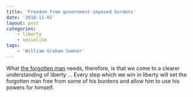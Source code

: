 ```yaml
---
title: 'Freedom from government-imposed burdens'
date: '2018-11-01'
layout: post
categories:
    - liberty
    - socialism
tags:
    - 'William Graham Sumner'
---
```


What [the forgotten man](https://www.gregraven.website/the-forgotten-man/) needs, therefore, is that we come to a clearer understanding of liberty … Every step which we win in liberty will set the forgotten man free from some of his burdens and allow him to use his powers for himself.